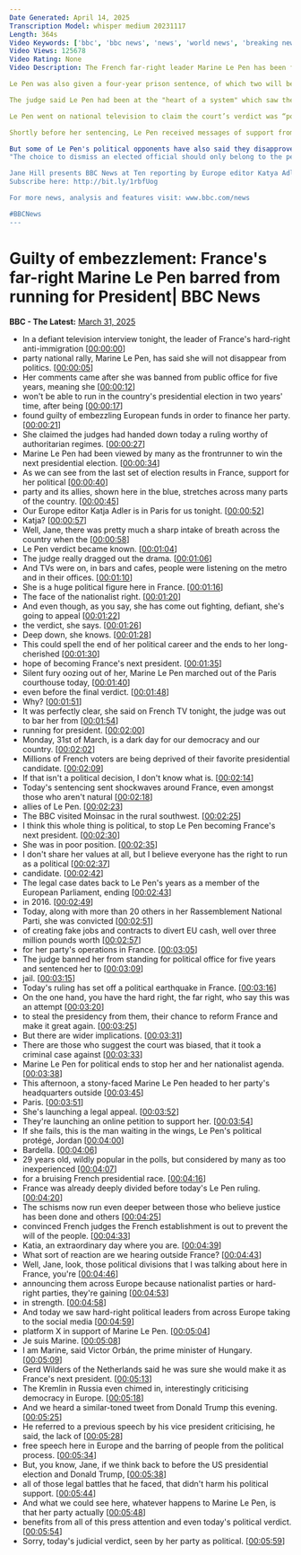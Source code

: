```yaml
---
Date Generated: April 14, 2025
Transcription Model: whisper medium 20231117
Length: 364s
Video Keywords: ['bbc', 'bbc news', 'news', 'world news', 'breaking news', 'us news', 'world', 'america', 'usa', 'usa news', 'india news', 'Marine', 'Le', 'Pen', 'far', 'right', 'extreme', 'embezzlement', 'graft', 'corruption', 'fraud', 'guilty', 'banned', 'barred', 'judge', 'court', 'prison', 'detention', 'fine', 'verdict', 'innocent', 'EU', 'funds', 'tag', 'custody', 'suspended', 'TF1', 'TV', 'television', 'president', 'office', 'run', 'stand', 'election', '2027', 'Rassemblement', 'national', 'rally', 'front', 'Putin', 'Russia', 'Orban', 'Salvini', 'extremist', 'left', 'celebrate', 'celebrations', 'Melenchon', 'charges']
Video Views: 125678
Video Rating: None
Video Description: The French far-right leader Marine Le Pen has been found guilty of embezzling EU funds and barred from standing in an election for five years, with immediate effect.  The court’s verdict is a catastrophic setback for Le Pen which is likely to end her ambition to run for President in 2027. 

Le Pen was also given a four-year prison sentence, of which two will be suspended. The other two can be spent with an electronic tag in home detention rather than in custody.  She has also been handed a 100,000 euro fine.

The judge said Le Pen had been at the "heart of a system" which saw the embezzlement of €2.9m worth of European funds. Two dozen members of her party were also found guilty and the party was ordered to pay a €2m fine, with half the amount suspended.

Le Pen went on national television to claim the court’s verdict was “political”.   "I'm not going to let myself be eliminated like this," Le Pen told French TV station TF1. She will appeal against the verdict "as soon as possible" she said, with "whatever legal avenues I can." "Millions of French people are outraged" she said, claiming that judges have "implemented measures that are reserved for authoritarian regimes." 

Shortly before her sentencing, Le Pen received messages of support from the Kremlin, as well as European allies such as Hungary's Viktor Orban and Italy's Matteo Salvini.

But some of Le Pen's political opponents have also said they disapproved of the judge's decision.   Centrist Prime Minister François Bayrou was reported to be “troubled" by the ruling while Jean-Luc Mélenchon, the leader of the far-left France Unbowed said: 
"The choice to dismiss an elected official should only belong to the people.”

Jane Hill presents BBC News at Ten reporting by Europe editor Katya Adler.
Subscribe here: http://bit.ly/1rbfUog

For more news, analysis and features visit: www.bbc.com/news 

#BBCNews
---
```


# Guilty of embezzlement: France's far-right Marine Le Pen barred from running for President| BBC News
**BBC - The Latest:** [March 31, 2025](https://www.youtube.com/watch?v=WHdfG1aXgtA)
*  In a defiant television interview tonight, the leader of France's hard-right anti-immigration [[00:00:00](https://www.youtube.com/watch?v=WHdfG1aXgtA&t=0.0s)]
*  party national rally, Marine Le Pen, has said she will not disappear from politics. [[00:00:05](https://www.youtube.com/watch?v=WHdfG1aXgtA&t=5.54s)]
*  Her comments came after she was banned from public office for five years, meaning she [[00:00:12](https://www.youtube.com/watch?v=WHdfG1aXgtA&t=12.280000000000001s)]
*  won't be able to run in the country's presidential election in two years' time, after being [[00:00:17](https://www.youtube.com/watch?v=WHdfG1aXgtA&t=17.06s)]
*  found guilty of embezzling European funds in order to finance her party. [[00:00:21](https://www.youtube.com/watch?v=WHdfG1aXgtA&t=21.78s)]
*  She claimed the judges had handed down today a ruling worthy of authoritarian regimes. [[00:00:27](https://www.youtube.com/watch?v=WHdfG1aXgtA&t=27.22s)]
*  Marine Le Pen had been viewed by many as the frontrunner to win the next presidential election. [[00:00:34](https://www.youtube.com/watch?v=WHdfG1aXgtA&t=34.54s)]
*  As we can see from the last set of election results in France, support for her political [[00:00:40](https://www.youtube.com/watch?v=WHdfG1aXgtA&t=40.26s)]
*  party and its allies, shown here in the blue, stretches across many parts of the country. [[00:00:45](https://www.youtube.com/watch?v=WHdfG1aXgtA&t=45.3s)]
*  Our Europe editor Katja Adler is in Paris for us tonight. [[00:00:52](https://www.youtube.com/watch?v=WHdfG1aXgtA&t=52.42s)]
*  Katja? [[00:00:57](https://www.youtube.com/watch?v=WHdfG1aXgtA&t=57.42s)]
*  Well, Jane, there was pretty much a sharp intake of breath across the country when the [[00:00:58](https://www.youtube.com/watch?v=WHdfG1aXgtA&t=58.42s)]
*  Le Pen verdict became known. [[00:01:04](https://www.youtube.com/watch?v=WHdfG1aXgtA&t=64.4s)]
*  The judge really dragged out the drama. [[00:01:06](https://www.youtube.com/watch?v=WHdfG1aXgtA&t=66.5s)]
*  And TVs were on, in bars and cafes, people were listening on the metro and in their offices. [[00:01:10](https://www.youtube.com/watch?v=WHdfG1aXgtA&t=70.02000000000001s)]
*  She is a huge political figure here in France. [[00:01:16](https://www.youtube.com/watch?v=WHdfG1aXgtA&t=76.12s)]
*  The face of the nationalist right. [[00:01:20](https://www.youtube.com/watch?v=WHdfG1aXgtA&t=80.06s)]
*  And even though, as you say, she has come out fighting, defiant, she's going to appeal [[00:01:22](https://www.youtube.com/watch?v=WHdfG1aXgtA&t=82.3s)]
*  the verdict, she says. [[00:01:26](https://www.youtube.com/watch?v=WHdfG1aXgtA&t=86.62s)]
*  Deep down, she knows. [[00:01:28](https://www.youtube.com/watch?v=WHdfG1aXgtA&t=88.06s)]
*  This could spell the end of her political career and the ends to her long-cherished [[00:01:30](https://www.youtube.com/watch?v=WHdfG1aXgtA&t=90.06s)]
*  hope of becoming France's next president. [[00:01:35](https://www.youtube.com/watch?v=WHdfG1aXgtA&t=95.26s)]
*  Silent fury oozing out of her, Marine Le Pen marched out of the Paris courthouse today, [[00:01:40](https://www.youtube.com/watch?v=WHdfG1aXgtA&t=100.58s)]
*  even before the final verdict. [[00:01:48](https://www.youtube.com/watch?v=WHdfG1aXgtA&t=108.66s)]
*  Why? [[00:01:51](https://www.youtube.com/watch?v=WHdfG1aXgtA&t=111.42s)]
*  It was perfectly clear, she said on French TV tonight, the judge was out to bar her from [[00:01:54](https://www.youtube.com/watch?v=WHdfG1aXgtA&t=114.89999999999999s)]
*  running for president. [[00:02:00](https://www.youtube.com/watch?v=WHdfG1aXgtA&t=120.86s)]
*  Monday, 31st of March, is a dark day for our democracy and our country. [[00:02:02](https://www.youtube.com/watch?v=WHdfG1aXgtA&t=122.17999999999999s)]
*  Millions of French voters are being deprived of their favorite presidential candidate. [[00:02:09](https://www.youtube.com/watch?v=WHdfG1aXgtA&t=129.06s)]
*  If that isn't a political decision, I don't know what is. [[00:02:14](https://www.youtube.com/watch?v=WHdfG1aXgtA&t=134.46s)]
*  Today's sentencing sent shockwaves around France, even amongst those who aren't natural [[00:02:18](https://www.youtube.com/watch?v=WHdfG1aXgtA&t=138.54s)]
*  allies of Le Pen. [[00:02:23](https://www.youtube.com/watch?v=WHdfG1aXgtA&t=143.86s)]
*  The BBC visited Moinsac in the rural southwest. [[00:02:25](https://www.youtube.com/watch?v=WHdfG1aXgtA&t=145.52s)]
*  I think this whole thing is political, to stop Le Pen becoming France's next president. [[00:02:30](https://www.youtube.com/watch?v=WHdfG1aXgtA&t=150.26s)]
*  She was in poor position. [[00:02:35](https://www.youtube.com/watch?v=WHdfG1aXgtA&t=155.18s)]
*  I don't share her values at all, but I believe everyone has the right to run as a political [[00:02:37](https://www.youtube.com/watch?v=WHdfG1aXgtA&t=157.94s)]
*  candidate. [[00:02:42](https://www.youtube.com/watch?v=WHdfG1aXgtA&t=162.22s)]
*  The legal case dates back to Le Pen's years as a member of the European Parliament, ending [[00:02:43](https://www.youtube.com/watch?v=WHdfG1aXgtA&t=163.92s)]
*  in 2016. [[00:02:49](https://www.youtube.com/watch?v=WHdfG1aXgtA&t=169.16s)]
*  Today, along with more than 20 others in her Rassemblement National Parti, she was convicted [[00:02:51](https://www.youtube.com/watch?v=WHdfG1aXgtA&t=171.16s)]
*  of creating fake jobs and contracts to divert EU cash, well over three million pounds worth [[00:02:57](https://www.youtube.com/watch?v=WHdfG1aXgtA&t=177.64s)]
*  for her party's operations in France. [[00:03:05](https://www.youtube.com/watch?v=WHdfG1aXgtA&t=185.35999999999999s)]
*  The judge banned her from standing for political office for five years and sentenced her to [[00:03:09](https://www.youtube.com/watch?v=WHdfG1aXgtA&t=189.0s)]
*  jail. [[00:03:15](https://www.youtube.com/watch?v=WHdfG1aXgtA&t=195.12s)]
*  Today's ruling has set off a political earthquake in France. [[00:03:16](https://www.youtube.com/watch?v=WHdfG1aXgtA&t=196.12s)]
*  On the one hand, you have the hard right, the far right, who say this was an attempt [[00:03:20](https://www.youtube.com/watch?v=WHdfG1aXgtA&t=200.8s)]
*  to steal the presidency from them, their chance to reform France and make it great again. [[00:03:25](https://www.youtube.com/watch?v=WHdfG1aXgtA&t=205.4s)]
*  But there are wider implications. [[00:03:31](https://www.youtube.com/watch?v=WHdfG1aXgtA&t=211.64000000000001s)]
*  There are those who suggest the court was biased, that it took a criminal case against [[00:03:33](https://www.youtube.com/watch?v=WHdfG1aXgtA&t=213.92000000000002s)]
*  Marine Le Pen for political ends to stop her and her nationalist agenda. [[00:03:38](https://www.youtube.com/watch?v=WHdfG1aXgtA&t=218.56s)]
*  This afternoon, a stony-faced Marine Le Pen headed to her party's headquarters outside [[00:03:45](https://www.youtube.com/watch?v=WHdfG1aXgtA&t=225.88s)]
*  Paris. [[00:03:51](https://www.youtube.com/watch?v=WHdfG1aXgtA&t=231.52s)]
*  She's launching a legal appeal. [[00:03:52](https://www.youtube.com/watch?v=WHdfG1aXgtA&t=232.52s)]
*  They're launching an online petition to support her. [[00:03:54](https://www.youtube.com/watch?v=WHdfG1aXgtA&t=234.96s)]
*  If she fails, this is the man waiting in the wings, Le Pen's political protégé, Jordan [[00:04:00](https://www.youtube.com/watch?v=WHdfG1aXgtA&t=240.2s)]
*  Bardella. [[00:04:06](https://www.youtube.com/watch?v=WHdfG1aXgtA&t=246.79999999999998s)]
*  29 years old, wildly popular in the polls, but considered by many as too inexperienced [[00:04:07](https://www.youtube.com/watch?v=WHdfG1aXgtA&t=247.79999999999998s)]
*  for a bruising French presidential race. [[00:04:16](https://www.youtube.com/watch?v=WHdfG1aXgtA&t=256.24s)]
*  France was already deeply divided before today's Le Pen ruling. [[00:04:20](https://www.youtube.com/watch?v=WHdfG1aXgtA&t=260.8s)]
*  The schisms now run even deeper between those who believe justice has been done and others [[00:04:25](https://www.youtube.com/watch?v=WHdfG1aXgtA&t=265.6s)]
*  convinced French judges the French establishment is out to prevent the will of the people. [[00:04:33](https://www.youtube.com/watch?v=WHdfG1aXgtA&t=273.08000000000004s)]
*  Katia, an extraordinary day where you are. [[00:04:39](https://www.youtube.com/watch?v=WHdfG1aXgtA&t=279.44s)]
*  What sort of reaction are we hearing outside France? [[00:04:43](https://www.youtube.com/watch?v=WHdfG1aXgtA&t=283.16s)]
*  Well, Jane, look, those political divisions that I was talking about here in France, you're [[00:04:46](https://www.youtube.com/watch?v=WHdfG1aXgtA&t=286.84000000000003s)]
*  announcing them across Europe because nationalist parties or hard-right parties, they're gaining [[00:04:53](https://www.youtube.com/watch?v=WHdfG1aXgtA&t=293.16s)]
*  in strength. [[00:04:58](https://www.youtube.com/watch?v=WHdfG1aXgtA&t=298.36s)]
*  And today we saw hard-right political leaders from across Europe taking to the social media [[00:04:59](https://www.youtube.com/watch?v=WHdfG1aXgtA&t=299.44s)]
*  platform X in support of Marine Le Pen. [[00:05:04](https://www.youtube.com/watch?v=WHdfG1aXgtA&t=304.88000000000005s)]
*  Je suis Marine. [[00:05:08](https://www.youtube.com/watch?v=WHdfG1aXgtA&t=308.12s)]
*  I am Marine, said Victor Orbán, the prime minister of Hungary. [[00:05:09](https://www.youtube.com/watch?v=WHdfG1aXgtA&t=309.28000000000003s)]
*  Gerd Wilders of the Netherlands said he was sure she would make it as France's next president. [[00:05:13](https://www.youtube.com/watch?v=WHdfG1aXgtA&t=313.04s)]
*  The Kremlin in Russia even chimed in, interestingly criticising democracy in Europe. [[00:05:18](https://www.youtube.com/watch?v=WHdfG1aXgtA&t=318.96000000000004s)]
*  And we heard a similar-toned tweet from Donald Trump this evening. [[00:05:25](https://www.youtube.com/watch?v=WHdfG1aXgtA&t=325.0s)]
*  He referred to a previous speech by his vice president criticising, he said, the lack of [[00:05:28](https://www.youtube.com/watch?v=WHdfG1aXgtA&t=328.72s)]
*  free speech here in Europe and the barring of people from the political process. [[00:05:34](https://www.youtube.com/watch?v=WHdfG1aXgtA&t=334.52000000000004s)]
*  But, you know, Jane, if we think back to before the US presidential election and Donald Trump, [[00:05:38](https://www.youtube.com/watch?v=WHdfG1aXgtA&t=338.96000000000004s)]
*  all of those legal battles that he faced, that didn't harm his political support. [[00:05:44](https://www.youtube.com/watch?v=WHdfG1aXgtA&t=344.04s)]
*  And what we could see here, whatever happens to Marine Le Pen, is that her party actually [[00:05:48](https://www.youtube.com/watch?v=WHdfG1aXgtA&t=348.92s)]
*  benefits from all of this press attention and even today's political verdict. [[00:05:54](https://www.youtube.com/watch?v=WHdfG1aXgtA&t=354.24s)]
*  Sorry, today's judicial verdict, seen by her party as political. [[00:05:59](https://www.youtube.com/watch?v=WHdfG1aXgtA&t=359.64s)]
